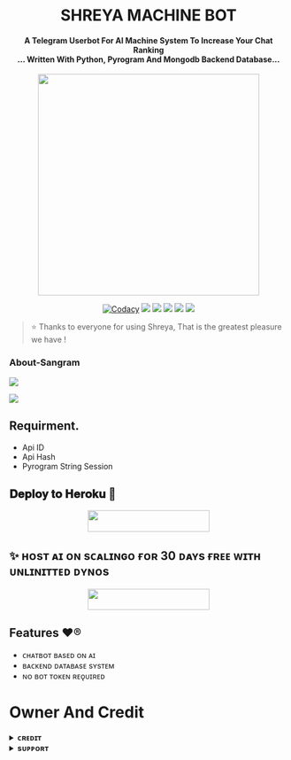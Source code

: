 <h1 align="center"><b> SHREYA MACHINE BOT </b></h1>

<h4 align="center">A Telegram Userbot For AI Machine System To Increase Your Chat Ranking <br> ... Written With Python, Pyrogram And Mongodb Backend Database...</h4>

<p align="center"><a href="https:/t.me/The_Sangram"><img src="https://te.legra.ph/file/21941841a9fca15ea39e7.jpg" width="400"></a></p>

<p align="center">
    <a href="https://app.codacy.com/manual/OpQueenbots/Shreya-Chatbot/dashboard"> <img src="https://img.shields.io/codacy/grade/4d58f2a402b54aed8a7d95f7add45a81?color=brightgreen&logo=codacy&logoColor=green&style=for-the-badge" alt="Codacy" /></a>
    <a href="https://github.com/OpQueenbots/Shreya-Chatbot"> <img src="https://img.shields.io/github/repo-size/OpQueenbots/Shreya-Chatbot?color=orange&logo=github&logoColor=green&style=for-the-badge" /></a>
    <a href="https://github.com/OpQueenbots/Shreya-Chatbot/commits/prince"> <img src="https://img.shields.io/github/last-commit/OpQueenbots/Shreya-Chatbot?color=brown&logo=github&logoColor=green&style=for-the-badge" /></a>
    <a href="https://github.com/OpQueenbots/Shreya-Chatbot/issues"> <img src="https://img.shields.io/github/issues/OpQueenbots/Shreya-Chatbot?color=blueviolet&logo=github&logoColor=green&style=for-the-badge" /></a>
    <a href="https://github.com/OpQueenbots/Shreya-Chatbot/network/members"> <img src="https://img.shields.io/github/forks/OpQueenbots/Shreya-Chatbot?color=red&logo=github&logoColor=green&style=for-the-badge" /></a>  
    <a href="https://pypi.org/project/Telethon/"> <img src="https://img.shields.io/pypi/v/telethon?color=yellow&label=telethon&logo=python&logoColor=green&style=for-the-badge" /></a>
</p>

> ⭐️ Thanks to everyone for using Shreya, That is the greatest pleasure we have !

### About-Sangram

<a href="https://youtube.com/@Official_Sangram"><img src="https://img.shields.io/badge/Join-Subscribe%20Support-blue.svg?style=for-the-badge&logo=YouTube"></a> 

<a href="https://t.me/Sangram_XD"><img src="https://img.shields.io/badge/Owner's%20Official-green.svg?logo=telegram"></a>

## Requirment.
- Api ID
- Api Hash
- Pyrogram String Session


    
## 𝐃𝐞𝐩𝐥𝐨𝐲 𝐭𝐨 𝐇𝐞𝐫𝐨𝐤𝐮 🥀

<p align="center"><a href="https://heroku.com/deploy?template=https://github.com/OpQueenbots/Shreya-Chatbot"> <img src="https://img.shields.io/badge/ᴅᴇᴘʟᴏʏ%20ᴛᴏ%20ʜᴇʀᴏᴋᴜ-black?style=for-the-badge&logo=heroku" width="220" height="38.45"/></a></p>

## ✨ ʜᴏsᴛ ᴀɪ ᴏɴ sᴄᴀʟɪɴɢᴏ ғᴏʀ 30 ᴅᴀʏs ғʀᴇᴇ ᴡɪᴛʜ ᴜɴʟɪɴɪᴛᴛᴇᴅ ᴅʏɴᴏs

<p align="center"><a href="https://auth.scalingo.com/users/auth/github"> <img src="https://img.shields.io/badge/ᴅᴇᴘʟᴏʏ%20ᴛᴏ%20sᴄᴀʟɪɴɢᴏ-black?style=for-the-badge&logo=scalingo" width="220" height="38.45"/></a></p>


## Features ❤️®
- ᴄʜᴀᴛʙᴏᴛ ʙᴀsᴇᴅ ᴏɴ ᴀɪ 
- ʙᴀᴄᴋᴇɴᴅ ᴅᴀᴛᴀʙᴀsᴇ sʏsᴛᴇᴍ
- ɴᴏ ʙᴏᴛ ᴛᴏᴋᴇɴ ʀᴇǫᴜɪʀᴇᴅ

# Owner And Credit


<details>
<summary><b>ᴄʀᴇᴅɪᴛ</b></summary>
<br>

## 𝐒𝐩𝐞𝐜𝐢𝐚𝐥 𝐂𝐫𝐞𝐝𝐢𝐭

- [𝐒𝐚𝐧𝐠𝐫𝐚𝐦](https://t.me/The_Sangram)


</details>



<details>
<summary><b>sᴜᴘᴘᴏʀᴛ</b></summary>
<br>

# Support
<a href="https://t.me/WorldChattingFriendsWCF"><img src="https://img.shields.io/badge/Join-Telegram%20Group-green.svg?logo=Telegram"></a>
<a href="https://t.me/WCFnetwork"><img src="https://img.shields.io/badge/Join-Telegram%20Channel-green.svg?logo=telegram"></a>
<a href="https://t.me/Sangram_XD"><img src="https://img.shields.io/badge/Owner's%20Official-green.svg?logo=telegram"></a>


</details>
